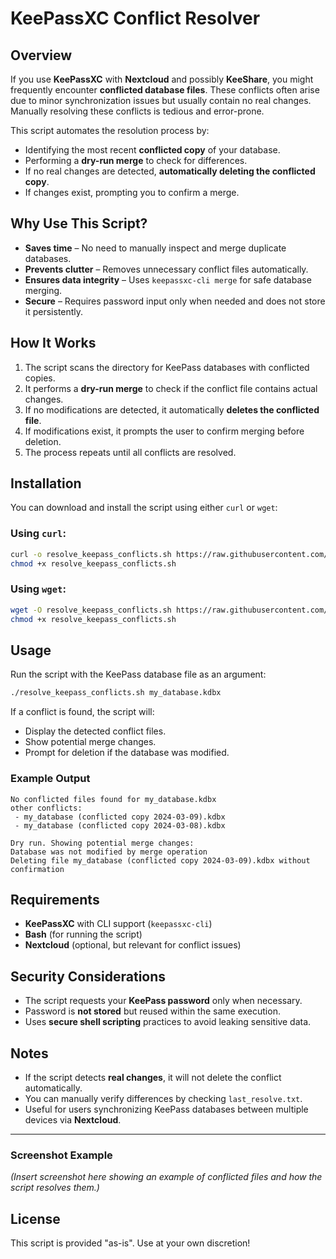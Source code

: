 # KeePassXC Conflict Resolver

## Overview

If you use **KeePassXC** with **Nextcloud** and possibly **KeeShare**, you might frequently encounter **conflicted database files**. These conflicts often arise due to minor synchronization issues but usually contain no real changes. Manually resolving these conflicts is tedious and error-prone.

This script automates the resolution process by:
- Identifying the most recent **conflicted copy** of your database.
- Performing a **dry-run merge** to check for differences.
- If no real changes are detected, **automatically deleting the conflicted copy**.
- If changes exist, prompting you to confirm a merge.

## Why Use This Script?

- **Saves time** – No need to manually inspect and merge duplicate databases.
- **Prevents clutter** – Removes unnecessary conflict files automatically.
- **Ensures data integrity** – Uses `keepassxc-cli merge` for safe database merging.
- **Secure** – Requires password input only when needed and does not store it persistently.

## How It Works

1. The script scans the directory for KeePass databases with conflicted copies.
2. It performs a **dry-run merge** to check if the conflict file contains actual changes.
3. If no modifications are detected, it automatically **deletes the conflicted file**.
4. If modifications exist, it prompts the user to confirm merging before deletion.
5. The process repeats until all conflicts are resolved.

## Installation

You can download and install the script using either `curl` or `wget`:

### Using `curl`:
```bash
curl -o resolve_keepass_conflicts.sh https://raw.githubusercontent.com/tomfun/keepassxc-nextcloud-autoresolve/refs/heads/main/resolve.sh
chmod +x resolve_keepass_conflicts.sh
```

### Using `wget`:
```bash
wget -O resolve_keepass_conflicts.sh https://raw.githubusercontent.com/tomfun/keepassxc-nextcloud-autoresolve/refs/heads/main/resolve.sh
chmod +x resolve_keepass_conflicts.sh
```

## Usage

Run the script with the KeePass database file as an argument:
```bash
./resolve_keepass_conflicts.sh my_database.kdbx
```

If a conflict is found, the script will:
- Display the detected conflict files.
- Show potential merge changes.
- Prompt for deletion if the database was modified.

### Example Output
```
No conflicted files found for my_database.kdbx
other conflicts:
 - my_database (conflicted copy 2024-03-09).kdbx
 - my_database (conflicted copy 2024-03-08).kdbx

Dry run. Showing potential merge changes:
Database was not modified by merge operation
Deleting file my_database (conflicted copy 2024-03-09).kdbx without confirmation
```

## Requirements

- **KeePassXC** with CLI support (`keepassxc-cli`)
- **Bash** (for running the script)
- **Nextcloud** (optional, but relevant for conflict issues)

## Security Considerations

- The script requests your **KeePass password** only when necessary.
- Password is **not stored** but reused within the same execution.
- Uses **secure shell scripting** practices to avoid leaking sensitive data.

## Notes

- If the script detects **real changes**, it will not delete the conflict automatically.
- You can manually verify differences by checking `last_resolve.txt`.
- Useful for users synchronizing KeePass databases between multiple devices via **Nextcloud**.

---

### Screenshot Example
*(Insert screenshot here showing an example of conflicted files and how the script resolves them.)*

## License
This script is provided "as-is". Use at your own discretion!

